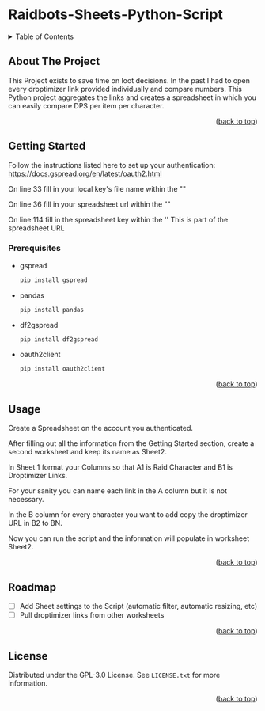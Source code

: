 # Raidbots-Sheets-Python-Script
<a name="readme-top"></a>

<!-- TABLE OF CONTENTS -->
<details>
  <summary>Table of Contents</summary>
  <ol>
    <li>
      <a href="#about-the-project">About The Project</a>
    </li>
    <li>
      <a href="#getting-started">Getting Started</a>
      <ul>
        <li><a href="#prerequisites">Prerequisites</a></li>
      </ul>
    </li>
    <li><a href="#usage">Usage</a></li>
    <li><a href="#license">License</a></li>
  </ol>
</details>


<!-- ABOUT THE PROJECT -->
## About The Project

This Project exists to save time on loot decisions. In the past I had to open every droptimizer link provided individually and compare numbers. This Python project aggregates the links and creates a spreadsheet in which you can easily compare DPS per item per character.


<p align="right">(<a href="#readme-top">back to top</a>)</p>

<!-- GETTING STARTED -->
## Getting Started

Follow the instructions listed here to set up your authentication:
https://docs.gspread.org/en/latest/oauth2.html

On line 33 fill in your local key's file name within the ""

On line 36 fill in your spreadsheet url within the ""

On line 114 fill in the spreadsheet key within the ''
This is part of the spreadsheet URL

### Prerequisites

* gspread
  ```sh
  pip install gspread
  ```

* pandas
  ```sh
  pip install pandas
  ```

* df2gspread
  ```sh
  pip install df2gspread
  ```

* oauth2client
  ```sh
  pip install oauth2client
  ```
<p align="right">(<a href="#readme-top">back to top</a>)</p>
  
<!-- USAGE EXAMPLES -->
## Usage

Create a Spreadsheet on the account you authenticated.

After filling out all the information from the Getting Started section, create a second worksheet and keep its name as Sheet2.

In Sheet 1 format your Columns so that A1 is Raid Character and B1 is Droptimizer Links.

For your sanity you can name each link in the A column but it is not necessary.

In the B column for every character you want to add copy the droptimizer URL in B2 to BN.

Now you can run the script and the information will populate in worksheet Sheet2.

<p align="right">(<a href="#readme-top">back to top</a>)</p>

<!-- ROADMAP -->
## Roadmap

- [ ] Add Sheet settings to the Script (automatic filter, automatic resizing, etc)
- [ ] Pull droptimizer links from other worksheets

<p align="right">(<a href="#readme-top">back to top</a>)</p>

<!-- LICENSE -->
## License

Distributed under the GPL-3.0 License. See `LICENSE.txt` for more information.

<p align="right">(<a href="#readme-top">back to top</a>)</p>
